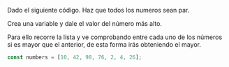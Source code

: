 Dado el siguiente código. Haz que todos los numeros sean par. 

Crea una variable y dale el valor del número más alto.

Para ello recorre la lista y ve comprobando entre cada uno de los números si es mayor que el anterior, de esta forma irás obteniendo el mayor.

```js
const numbers = [10, 42, 98, 76, 2, 4, 26];
```